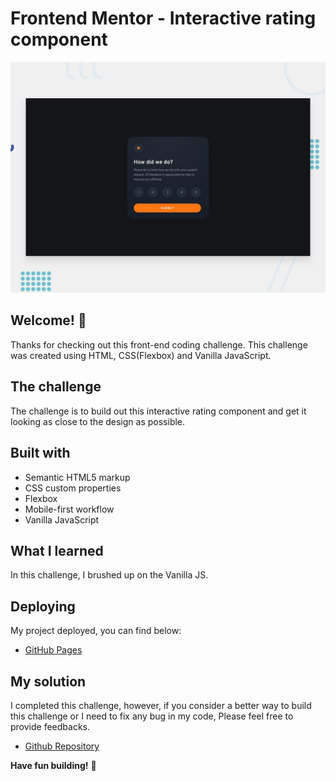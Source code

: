 # Frontend Mentor - Interactive rating component

![Design preview for the Interactive rating component coding challenge](./design/desktop-preview.jpg)

## Welcome! 👋

Thanks for checking out this front-end coding challenge. This challenge was created using HTML, CSS(Flexbox) and Vanilla JavaScript.

## The challenge

The challenge is to build out this interactive rating component and get it looking as close to the design as possible.

## Built with

- Semantic HTML5 markup
- CSS custom properties
- Flexbox
- Mobile-first workflow
- Vanilla JavaScript

## What I learned

In this challenge, I brushed up on the Vanilla JS.
## Deploying

My project deployed, you can find below:

- [GitHub Pages](https://jsuleyka.github.io/interactive-rating-component/)

## My solution

I completed this challenge, however, if you consider a better way to build this challenge or I need to fix any bug in my code, Please feel free to provide feedbacks.

- [Github Repository](https://github.com/jsuleyka/interactive-rating-component/)

**Have fun building!** 🚀
